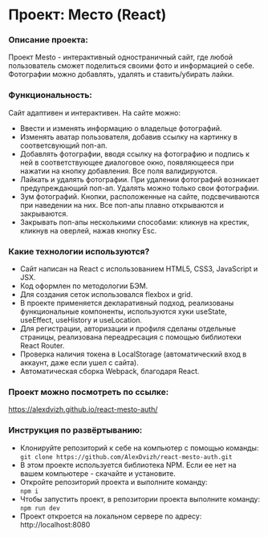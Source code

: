 # Проект: Место (React)

### Описание проекта:
Проект Mesto - интерактивный одностраничный сайт, где любой пользователь сможет поделиться своими фото и информацией о себе. Фотографии можно добавлять, удалять и ставить/убирать лайки.

### Функциональность:
Сайт адаптивен и интерактивен. На сайте можно:
- Ввести и изменять информацию о владельце фотографий.
- Изменять аватар пользователя, добавив ссылку на картинку в соответсвующий поп-ап.
- Добавлять фотографии, вводя ссылку на фотографию и подпись к ней в соответствующее диалоговое окно, появляющееся при нажатии на кнопку добавления. Все поля валидируются.
- Лайкать и удалять фотографии. При удалении фотографий возникает предупреждающий поп-ап. Удалять можно только свои фотографии.
- Зум фотографий. Кнопки, расположенные на сайте, подсвечиваются при наведении на них. Все поп-апы плавно открываются и закрываются.
- Закрывать поп-апы несколькими способами: кликнув на крестик, кликнув на оверлей, нажав кнопку Esc.

### Какие технологии используются?
- Сайт написан на React с использованием HTML5, CSS3, JavaScript и JSX.
- Код оформлен по методологии БЭМ.
- Для создания сеток использовался flexbox и grid.
- В проекте применяется декларативный подход, реализованы функциональные компоненты, используются хуки useState, useEffect, useHistory и useLocation.
- Для регистрации, авторизации и профиля сделаны отдельные страницы, реализована переадресация с помощью библиотеки React Router.
- Проверка наличия токена в LocalStorage (автоматический вход в аккаунт, даже если ушел с сайта).
- Автоматическая сборка Webpack, благодаря React.

### Проект можно посмотреть по ссылке:
https://alexdvizh.github.io/react-mesto-auth/

### Инструкция по развёртыванию:
- Клонируйте репозиторий к себе на компьютер с помощью команды:    
`git clone https://github.com/AlexDvizh/react-mesto-auth.git`   
- В этом проекте используется библиотека NPM. Если ее нет на вашем компьютере - скачайте и установите.
- Откройте репозиторий проекта и выполните команду:    
`npm i`    
- Чтобы запустить проект, в репозитории проекта выполните команду:    
`npm run dev`    
- Проект откроется на локальном сервере по адресу: http://localhost:8080
